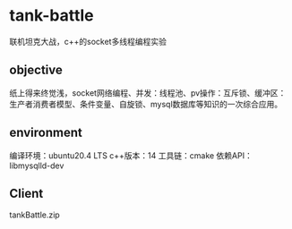 # tank-battle
联机坦克大战，c++的socket多线程编程实验
## objective
纸上得来终觉浅，socket网络编程、并发：线程池、pv操作：互斥锁、缓冲区：生产者消费者模型、条件变量、自旋锁、mysql数据库等知识的一次综合应用。
## environment
编译环境：ubuntu20.4 LTS
c++版本：14
工具链：cmake
依赖API：libmysqlld-dev
## Client
tankBattle.zip
